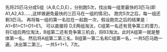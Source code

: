 先将25匹马分成5组（A,B,C,D,E），分别跑5次，找出每一组里最快的3匹马(即A1,A2,A3......,这样做避免最快的三匹马在一组的情况)。
跑完5次之后，每一组还剩3匹马。
再将每一组的第一名拉在一起跑一次，假设跑完之后的结果是：A1>B1>C1>D1>E1。
可以直接将 D,E两组淘汰，C组第一名还有竞争第三的潜力，将C组后两位淘汰，B组第二还有竞争第三机会，将B3淘汰。此时A组第一就是整体第一名。
然后将A组第二第三名，B组第一第二名和C组第一名，一共5匹马跑一遍，决出第二第三。
一共5+1+1，7次。